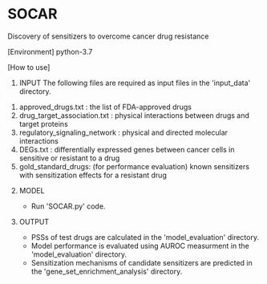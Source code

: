 # SOCAR
Discovery of sensitizers to overcome cancer drug resistance

[Environment]
python-3.7

[How to use]
1. INPUT
  The following files are required as input files in the 'input_data' directory.
  1) approved_drugs.txt : the list of FDA-approved drugs
  2) drug_target_association.txt : physical interactions between drugs and target proteins
  3) regulatory_signaling_network : physical and directed molecular interactions
  4) DEGs.txt : differentially expressed genes between cancer cells in sensitive or resistant to a drug
  5) gold_standard_drugs: (for performance evaluation) known sensitizers with sensitization effects for a resistant drug

2. MODEL
   - Run 'SOCAR.py' code.

3. OUTPUT
   - PSSs of test drugs are calculated in the 'model_evaluation' directory.
   - Model performance is evaluated using AUROC measurment in the 'model_evaluation' directory.
   - Sensitization mechanisms of candidate sensitizers are predicted in the 'gene_set_enrichment_analysis' directory.
